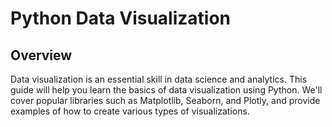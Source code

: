 # Python Data Visualization

## Overview
Data visualization is an essential skill in data science and analytics. This guide will help you learn the basics of data visualization using Python. We'll cover popular libraries such as Matplotlib, Seaborn, and Plotly, and provide examples of how to create various types of visualizations.

